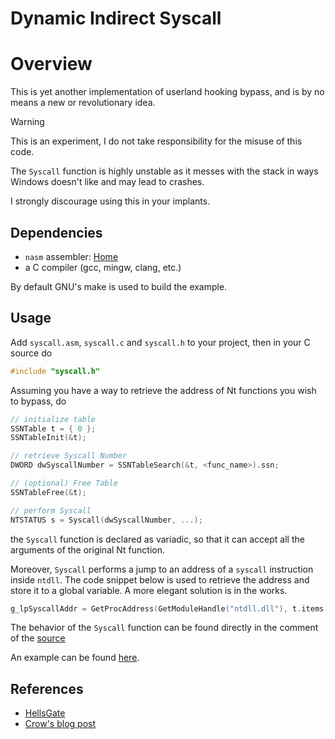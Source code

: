 # Dynamic Indirect Syscall

# Overview

This is yet another implementation of userland hooking bypass, and is by no means a new or revolutionary idea.

> [!WARNING]
> This is an experiment, I do not take responsibility for the misuse of this code.
>
> The `Syscall` function is highly unstable as it messes with the stack in ways Windows doesn't like and may lead to crashes.
>
> I strongly discourage using this in your implants.

## Dependencies

- `nasm` assembler: [Home](https://www.nasm.dev/)
- a C compiler (gcc, mingw, clang, etc.)

By default GNU's make is used to build the example.

## Usage

Add `syscall.asm`, `syscall.c` and `syscall.h` to your project, then in your C source do

```C
#include "syscall.h"
```

Assuming you have a way to retrieve the address of Nt functions you wish to bypass, do

```C
// initialize table
SSNTable t = { 0 };
SSNTableInit(&t);

// retrieve Syscall Number
DWORD dwSyscallNumber = SSNTableSearch(&t, <func_name>).ssn;

// (optional) Free Table
SSNTableFree(&t);

// perform Syscall
NTSTATUS s = Syscall(dwSyscallNumber, ...);
```

the `Syscall` function is declared as variadic, so that it can accept all the arguments of the original Nt function.

Moreover, `Syscall` performs a jump to an address of a `syscall` instruction inside `ntdll`. The code snippet below is used to 
retrieve the address and store it to a global variable. A more elegant solution is in the works.
```C
g_lpSyscallAddr = GetProcAddress(GetModuleHandle("ntdll.dll"), t.items[rand() % t.count].lpFuncName) + 0x12L;
```

The behavior of the `Syscall` function can be found directly in the comment of the [source](syscall.asm)

An example can be found [here](example.c).

## References

- [HellsGate](https://github.com/am0nsec/HellsGate)
- [Crow's blog post](https://www.crow.rip/crows-nest/mal/dev/inject/syscalls/indirect-syscalls)
